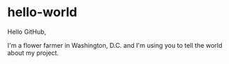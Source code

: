 # hello-world

Hello GitHub,

I'm a flower farmer in Washington, D.C. and I'm using you to tell the world about my project.

